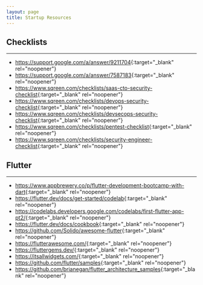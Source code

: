 ```yaml
---
layout: page
title: Startup Resources
---
```


## Checklists
---
  - <https://support.google.com/a/answer/9211704>{:target="_blank" rel="noopener"}
  - <https://support.google.com/a/answer/7587183>{:target="_blank" rel="noopener"}
  - <https://www.sqreen.com/checklists/saas-cto-security-checklist>{:target="_blank" rel="noopener"}
  - <https://www.sqreen.com/checklists/devops-security-checklist>{:target="_blank" rel="noopener"}
  - <https://www.sqreen.com/checklists/devsecops-security-checklist>{:target="_blank" rel="noopener"}
  - <https://www.sqreen.com/checklists/pentest-checklist>{:target="_blank" rel="noopener"}
  - <https://www.sqreen.com/checklists/security-engineer-checklist>{:target="_blank" rel="noopener"}

## Flutter
---
  - <https://www.appbrewery.co/p/flutter-development-bootcamp-with-dart>{:target="_blank" rel="noopener"}
  - <https://flutter.dev/docs/get-started/codelab>{:target="_blank" rel="noopener"}
  - <https://codelabs.developers.google.com/codelabs/first-flutter-app-pt2/>{:target="_blank" rel="noopener"}
  - <https://flutter.dev/docs/cookbook>{:target="_blank" rel="noopener"}
  - <https://github.com/Solido/awesome-flutter>{:target="_blank" rel="noopener"}
  - <https://flutterawesome.com/>{:target="_blank" rel="noopener"}
  - <https://fluttergems.dev/>{:target="_blank" rel="noopener"}
  - <https://itsallwidgets.com/>{:target="_blank" rel="noopener"}
  - <https://github.com/flutter/samples>{:target="_blank" rel="noopener"}
  - <https://github.com/brianegan/flutter_architecture_samples>{:target="_blank" rel="noopener"}
